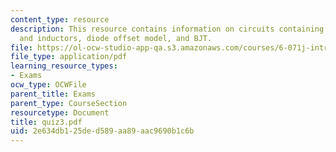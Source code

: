 ```yaml
---
content_type: resource
description: This resource contains information on circuits containing capacitors
  and inductors, diode offset model, and BJT.
file: https://ol-ocw-studio-app-qa.s3.amazonaws.com/courses/6-071j-introduction-to-electronics-signals-and-measurement-spring-2006/2e634db125ded589aa89aac9690b1c6b_quiz3.pdf
file_type: application/pdf
learning_resource_types:
- Exams
ocw_type: OCWFile
parent_title: Exams
parent_type: CourseSection
resourcetype: Document
title: quiz3.pdf
uid: 2e634db1-25de-d589-aa89-aac9690b1c6b
---
```

